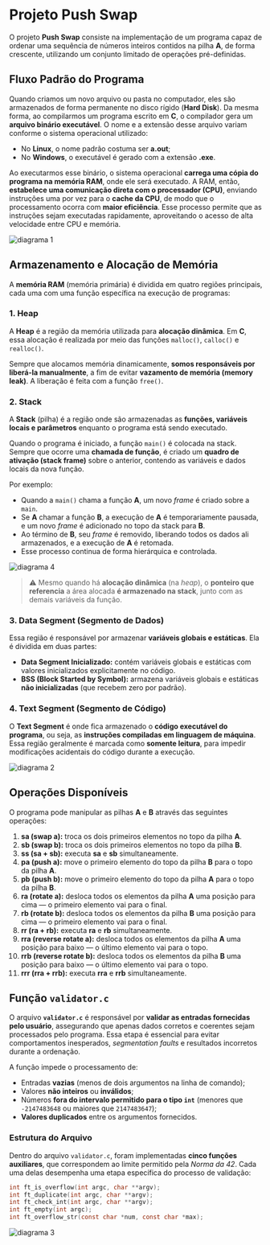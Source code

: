 # Projeto **Push Swap**

O projeto **Push Swap** consiste na implementação de um programa capaz de ordenar uma sequência de números inteiros contidos na pilha **A**, de forma crescente, utilizando um conjunto limitado de operações pré-definidas.

## Fluxo Padrão do Programa

Quando criamos um novo arquivo ou pasta no computador, eles são armazenados de forma permanente no disco rígido (**Hard Disk**).
Da mesma forma, ao compilarmos um programa escrito em **C**, o compilador gera um **arquivo binário executável**. O nome e a extensão desse arquivo variam conforme o sistema operacional utilizado:

* No **Linux**, o nome padrão costuma ser **a.out**;
* No **Windows**, o executável é gerado com a extensão **.exe**.

Ao executarmos esse binário, o sistema operacional **carrega uma cópia do programa na memória RAM**, onde ele será executado.
A RAM, então, **estabelece uma comunicação direta com o processador (CPU)**, enviando instruções uma por vez para o **cache da CPU**, de modo que o processamento ocorra com **maior eficiência**.
Esse processo permite que as instruções sejam executadas rapidamente, aproveitando o acesso de alta velocidade entre CPU e memória.

![diagrama 1](/imgs/flow1.svg)

## Armazenamento e Alocação de Memória

A **memória RAM** (memória primária) é dividida em quatro regiões principais, cada uma com uma função específica na execução de programas:

### 1. **Heap**

A **Heap** é a região da memória utilizada para **alocação dinâmica**.
Em **C**, essa alocação é realizada por meio das funções `malloc()`, `calloc()` e `realloc()`.

Sempre que alocamos memória dinamicamente, **somos responsáveis por liberá-la manualmente**, a fim de evitar **vazamento de memória (memory leak)**.
A liberação é feita com a função `free()`.


### 2. **Stack**

A **Stack** (pilha) é a região onde são armazenadas as **funções, variáveis locais e parâmetros** enquanto o programa está sendo executado.

Quando o programa é iniciado, a função `main()` é colocada na stack.
Sempre que ocorre uma **chamada de função**, é criado um **quadro de ativação (stack frame)** sobre o anterior, contendo as variáveis e dados locais da nova função.

Por exemplo:

* Quando a `main()` chama a função **A**, um novo *frame* é criado sobre a `main`.
* Se **A** chamar a função **B**, a execução de **A** é temporariamente pausada, e um novo *frame* é adicionado no topo da stack para **B**.
* Ao término de **B**, seu *frame* é removido, liberando todos os dados ali armazenados, e a execução de **A** é retomada.
* Esse processo continua de forma hierárquica e controlada.

![diagrama 4](/imgs/flow4.svg)

> ⚠️ Mesmo quando há **alocação dinâmica** (na *heap*), o **ponteiro que referencia** a área alocada **é armazenado na stack**, junto com as demais variáveis da função.


### 3. **Data Segment (Segmento de Dados)**

Essa região é responsável por armazenar **variáveis globais e estáticas**.
Ela é dividida em duas partes:

* **Data Segment Inicializado:** contém variáveis globais e estáticas com valores inicializados explicitamente no código.
* **BSS (Block Started by Symbol):** armazena variáveis globais e estáticas **não inicializadas** (que recebem zero por padrão).


### 4. **Text Segment (Segmento de Código)**

O **Text Segment** é onde fica armazenado o **código executável do programa**, ou seja, as **instruções compiladas em linguagem de máquina**.
Essa região geralmente é marcada como **somente leitura**, para impedir modificações acidentais do código durante a execução.

![diagrama 2](/imgs/flow2.svg)


## Operações Disponíveis

O programa pode manipular as pilhas **A** e **B** através das seguintes operações:

1. **sa (swap a):** troca os dois primeiros elementos no topo da pilha **A**.
2. **sb (swap b):** troca os dois primeiros elementos no topo da pilha **B**.
3. **ss (sa + sb):** executa **sa** e **sb** simultaneamente.
4. **pa (push a):** move o primeiro elemento do topo da pilha **B** para o topo da pilha **A**.
5. **pb (push b):** move o primeiro elemento do topo da pilha **A** para o topo da pilha **B**.
6. **ra (rotate a):** desloca todos os elementos da pilha **A** uma posição para cima — o primeiro elemento vai para o final.
7. **rb (rotate b):** desloca todos os elementos da pilha **B** uma posição para cima — o primeiro elemento vai para o final.
8. **rr (ra + rb):** executa **ra** e **rb** simultaneamente.
9. **rra (reverse rotate a):** desloca todos os elementos da pilha **A** uma posição para baixo — o último elemento vai para o topo.
10. **rrb (reverse rotate b):** desloca todos os elementos da pilha **B** uma posição para baixo — o último elemento vai para o topo.
11. **rrr (rra + rrb):** executa **rra** e **rrb** simultaneamente.


## Função `validator.c`

O arquivo **`validator.c`** é responsável por **validar as entradas fornecidas pelo usuário**, assegurando que apenas dados corretos e coerentes sejam processados pelo programa.
Essa etapa é essencial para evitar comportamentos inesperados, *segmentation faults* e resultados incorretos durante a ordenação.

A função impede o processamento de:

* Entradas **vazias** (menos de dois argumentos na linha de comando);
* Valores **não inteiros** ou **inválidos**;
* Números **fora do intervalo permitido para o tipo `int`** (menores que `-2147483648` ou maiores que `2147483647`);
* **Valores duplicados** entre os argumentos fornecidos.


### Estrutura do Arquivo

Dentro do arquivo `validator.c`, foram implementadas **cinco funções auxiliares**, que correspondem ao limite permitido pela *Norma da 42*.
Cada uma delas desempenha uma etapa específica do processo de validação:

```c
int	ft_is_overflow(int argc, char **argv);
int	ft_duplicate(int argc, char **argv);
int	ft_check_int(int argc, char **argv);
int	ft_empty(int argc);
int	ft_overflow_str(const char *num, const char *max);
```

![diagrama 3](/imgs/flow3.svg)